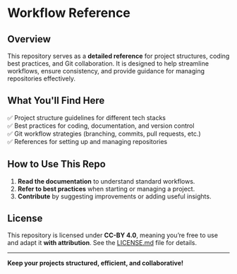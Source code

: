 # Workflow Reference  

## Overview  
This repository serves as a **detailed reference** for project structures, coding best practices, and Git collaboration. It is designed to help streamline workflows, ensure consistency, and provide guidance for managing repositories effectively.  

## What You'll Find Here  
✅ Project structure guidelines for different tech stacks  
✅ Best practices for coding, documentation, and version control  
✅ Git workflow strategies (branching, commits, pull requests, etc.)  
✅ References for setting up and managing repositories  

## How to Use This Repo  
1. **Read the documentation** to understand standard workflows.  
2. **Refer to best practices** when starting or managing a project.  
3. **Contribute** by suggesting improvements or adding useful insights.  

## License  
This repository is licensed under **CC-BY 4.0**, meaning you’re free to use and adapt it **with attribution**. See the [LICENSE.md](LICENSE.md) file for details.  

---
 **Keep your projects structured, efficient, and collaborative!**
